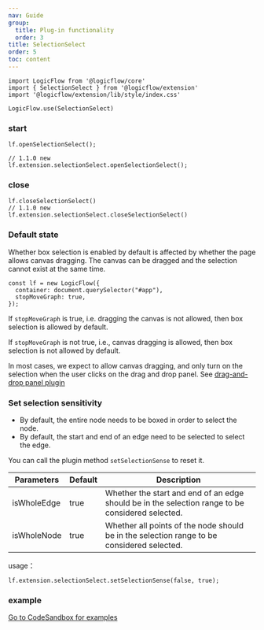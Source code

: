 ```yaml
---
nav: Guide
group:
  title: Plug-in functionality
  order: 3
title: SelectionSelect
order: 5
toc: content
---
```


<style>
table td:first-of-type {
  word-break: normal;
}
</style>

```tsx | purex | pure
import LogicFlow from '@logicflow/core'
import { SelectionSelect } from '@logicflow/extension'
import '@logicflow/extension/lib/style/index.css'

LogicFlow.use(SelectionSelect)
```

### start

```tsx | purex | pure
lf.openSelectionSelect();

// 1.1.0 new
lf.extension.selectionSelect.openSelectionSelect();
```

### close

```tsx | purex | pure
lf.closeSelectionSelect()
// 1.1.0 new
lf.extension.selectionSelect.closeSelectionSelect()
```

<!-- <example href="/examples/#/extension/components/selection" :height="300" ></example> -->

### Default state

Whether box selection is enabled by default is affected by whether the page allows
canvas dragging. The canvas can be dragged and the selection cannot exist at the same time.

```tsx | pure
const lf = new LogicFlow({
  container: document.querySelector("#app"),
  stopMoveGraph: true,
});
```

If `stopMoveGraph` is true, i.e. dragging the canvas is not allowed, then box selection is allowed
by default.

If `stopMoveGraph` is not true, i.e., canvas dragging is allowed, then box selection is not allowed
by default.

In most cases, we expect to allow canvas dragging, and only turn on the selection when the user
clicks on the drag and drop panel. See [drag-and-drop panel plugin](dnd-panel.en.md)

### Set selection sensitivity

- By default, the entire node needs to be boxed in order to select the node.
- By default, the start and end of an edge need to be selected to select the edge.

You can call the plugin method `setSelectionSense` to reset it.

| Parameters  | Default | Description                                                                                      |
|-------------|---------|--------------------------------------------------------------------------------------------------|
| isWholeEdge | true    | Whether the start and end of an edge should be in the selection range to be considered selected. |
| isWholeNode | true    | Whether all points of the node should be in the selection range to be considered selected.       |

usage：

```tsx | pure
lf.extension.selectionSelect.setSelectionSense(false, true);
```

### example

<a href="https://codesandbox.io/embed/trusting-archimedes-m0bn4r?fontsize=14&hidenavigation=1&theme=dark&view=preview" target="_blank"> Go to CodeSandbox for examples </a>
